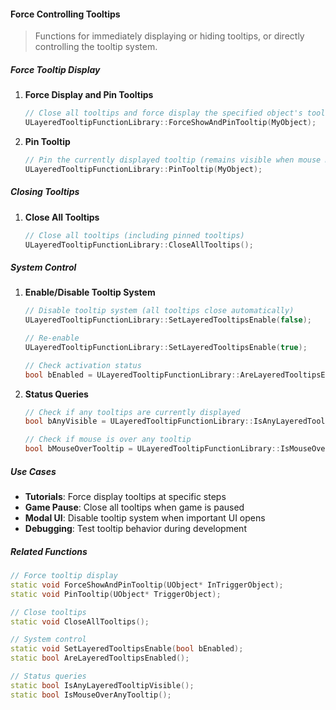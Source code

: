 #### Force Controlling Tooltips

> Functions for immediately displaying or hiding tooltips, or directly controlling the tooltip system.

##### Force Tooltip Display

1. **Force Display and Pin Tooltips**
    
    ```cpp
    // Close all tooltips and force display the specified object's tooltip with pinning
    ULayeredTooltipFunctionLibrary::ForceShowAndPinTooltip(MyObject);
    ```
    
2. **Pin Tooltip**
    
    ```cpp
    // Pin the currently displayed tooltip (remains visible when mouse moves away)
    ULayeredTooltipFunctionLibrary::PinTooltip(MyObject);
    ```
    

##### Closing Tooltips

1. **Close All Tooltips**
    
    ```cpp
    // Close all tooltips (including pinned tooltips)
    ULayeredTooltipFunctionLibrary::CloseAllTooltips();
    ```
    

##### System Control

1. **Enable/Disable Tooltip System**
    
    ```cpp
    // Disable tooltip system (all tooltips close automatically)
    ULayeredTooltipFunctionLibrary::SetLayeredTooltipsEnable(false);
    
    // Re-enable
    ULayeredTooltipFunctionLibrary::SetLayeredTooltipsEnable(true);
    
    // Check activation status
    bool bEnabled = ULayeredTooltipFunctionLibrary::AreLayeredTooltipsEnabled();
    ```
    
2. **Status Queries**
    
    ```cpp
    // Check if any tooltips are currently displayed
    bool bAnyVisible = ULayeredTooltipFunctionLibrary::IsAnyLayeredTooltipVisible();
    
    // Check if mouse is over any tooltip
    bool bMouseOverTooltip = ULayeredTooltipFunctionLibrary::IsMouseOverAnyTooltip();
    ```
    

##### Use Cases

- **Tutorials**: Force display tooltips at specific steps
- **Game Pause**: Close all tooltips when game is paused
- **Modal UI**: Disable tooltip system when important UI opens
- **Debugging**: Test tooltip behavior during development

##### Related Functions

```cpp
// Force tooltip display
static void ForceShowAndPinTooltip(UObject* InTriggerObject);
static void PinTooltip(UObject* TriggerObject);

// Close tooltips
static void CloseAllTooltips();

// System control
static void SetLayeredTooltipsEnable(bool bEnabled);
static bool AreLayeredTooltipsEnabled();

// Status queries
static bool IsAnyLayeredTooltipVisible();
static bool IsMouseOverAnyTooltip();
```